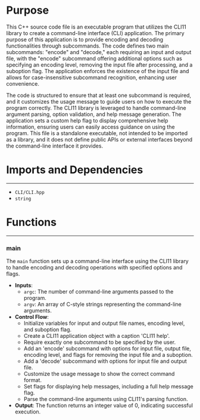 # Purpose
This C++ source code file is an executable program that utilizes the CLI11 library to create a command-line interface (CLI) application. The primary purpose of this application is to provide encoding and decoding functionalities through subcommands. The code defines two main subcommands: "encode" and "decode," each requiring an input and output file, with the "encode" subcommand offering additional options such as specifying an encoding level, removing the input file after processing, and a suboption flag. The application enforces the existence of the input file and allows for case-insensitive subcommand recognition, enhancing user convenience.

The code is structured to ensure that at least one subcommand is required, and it customizes the usage message to guide users on how to execute the program correctly. The CLI11 library is leveraged to handle command-line argument parsing, option validation, and help message generation. The application sets a custom help flag to display comprehensive help information, ensuring users can easily access guidance on using the program. This file is a standalone executable, not intended to be imported as a library, and it does not define public APIs or external interfaces beyond the command-line interface it provides.
# Imports and Dependencies

---
- `CLI/CLI.hpp`
- `string`


# Functions

---
### main<!-- {{#callable:main}} -->
The `main` function sets up a command-line interface using the CLI11 library to handle encoding and decoding operations with specified options and flags.
- **Inputs**:
    - `argc`: The number of command-line arguments passed to the program.
    - `argv`: An array of C-style strings representing the command-line arguments.
- **Control Flow**:
    - Initialize variables for input and output file names, encoding level, and suboption flag.
    - Create a CLI11 application object with a caption 'CLI11 help'.
    - Require exactly one subcommand to be specified by the user.
    - Add an 'encode' subcommand with options for input file, output file, encoding level, and flags for removing the input file and a suboption.
    - Add a 'decode' subcommand with options for input file and output file.
    - Customize the usage message to show the correct command format.
    - Set flags for displaying help messages, including a full help message flag.
    - Parse the command-line arguments using CLI11's parsing function.
- **Output**: The function returns an integer value of 0, indicating successful execution.



